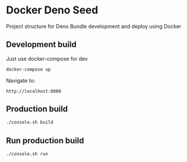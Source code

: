 # Docker Deno Seed

Project structure for Deno Bundle development and deploy using Docker

## Development build

Just use docker-compose for dev

```bash
docker-compose up
```

Navigate to:
```
http://localhost:8080
```

## Production build

```bash
./console.sh build
```

## Run production build

```bash
./console.sh run
```